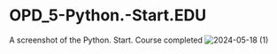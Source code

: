 # OPD_5-Python.-Start.EDU
A screenshot of the Python. Start. Course completed
![2024-05-18 (1)](https://github.com/Alanyle/OPD_5-Python.-Start.EDU/assets/162821077/cddd3792-ff29-45c2-80d7-366791b0e91e)
